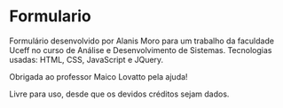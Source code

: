 # Formulario
Formulário desenvolvido por Alanis Moro para um trabalho da faculdade Uceff no curso de Análise e Desenvolvimento de Sistemas. Tecnologias usadas: HTML, CSS, JavaScript e JQuery.

Obrigada ao professor Maico Lovatto pela ajuda!

Livre para uso, desde que os devidos créditos sejam dados.
